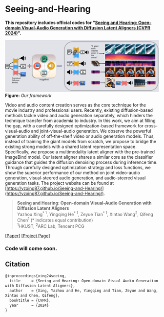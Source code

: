 # Seeing-and-Hearing

**This repository includes official codes for "[Seeing and Hearing: Open-domain Visual-Audio Generation with Diffusion Latent Aligners (CVPR 2024)](TBD)".** 

![](./figures/teaser.png)
**Figure:** *Our framework*


Video and audio content creation serves as the core technique for the movie industry and professional users. Recently, existing diffusion-based methods tackle video and audio generation separately, which hinders the technique transfer from academia to industry. In this work, we aim at filling the gap, with a carefully designed optimization-based framework for cross-visual-audio and joint-visual-audio generation. We observe the powerful generation ability of off-the-shelf video or audio generation models. Thus, instead of training the giant models from scratch, we propose to bridge the existing strong models with a shared latent representation space. 
Specifically, we propose a multimodality latent aligner with the pre-trained ImageBind model. Our latent aligner shares a similar core as the classifier guidance that guides the diffusion denoising process during inference time. Through carefully designed optimization strategy and loss functions, we show the superior performance of our method on joint video-audio generation, visual-steered audio generation, and audio-steered visual generation tasks. The project website can be found at [https://yzxing87.github.io/Seeing-and-Hearing/](https://yzxing87.github.io/Seeing-and-Hearing/). 

> **Seeing and Hearing: Open-domain Visual-Audio Generation with Diffusion Latent Aligners** <br>
>  Yazhou Xing<sup>* 1</sup>, Yingqing He<sup>* 1</sup>, Zeyue Tian<sup>* 1</sup>, Xintao Wang<sup>2</sup>, Qifeng Chen<sup>1</sup> (* indicates equal contribution)<br>
>  <sup>1</sup>HKUST, <sup>2</sup>ARC Lab, Tencent PCG <br>

[[Paper](TBD)] 
[[Project Page](https://yzxing87.github.io/Seeing-and-Hearing/)]

<!-- <video controls>
  <source src="supp-new-compressed.mp4" type="video/mp4">
  Your browser does not support the video tag.
</video> -->

<!-- ![](./figures/result_01.png)
**Figure:** *Our results* -->

### Code will come soon. 

## Citation

```
@inproceedings{xing24seeing,
  title     = {Seeing and Hearing: Open-domain Visual-Audio Generation with Diffusion Latent Aligners},
  author    = {Xing, Yazhou and He, Yingqing and Tian, Zeyue and Wang, Xintao and Chen, Qifeng},
  booktitle = {CVPR},
  year      = {2024}
}
```
